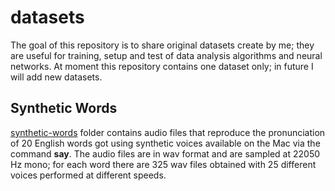 # datasets
The goal of this repository is to share original datasets create by me; they are useful for training, setup and test of data analysis algorithms and neural networks.
At moment this repository contains one dataset only; in future I will add new datasets.

## Synthetic Words
[synthetic-words](./synthetic-words) folder contains audio files that reproduce the pronunciation of 20 English words got using synthetic voices available on the Mac via the command **say**.
The audio files are in wav format and are sampled at 22050 Hz mono; for each word there are 325 wav files obtained with 25 different voices performed at different speeds.
